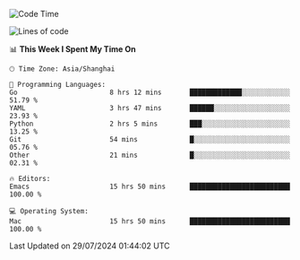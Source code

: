 <!--START_SECTION:waka-->
![Code Time](http://img.shields.io/badge/Code%20Time-2%2C099%20hrs%2028%20mins-blue)

![Lines of code](https://img.shields.io/badge/From%20Hello%20World%20I%27ve%20Written-308.0%20thousand%20lines%20of%20code-blue)

📊 **This Week I Spent My Time On** 

```text
🕑︎ Time Zone: Asia/Shanghai

💬 Programming Languages: 
Go                       8 hrs 12 mins       █████████████░░░░░░░░░░░░   51.79 % 
YAML                     3 hrs 47 mins       ██████░░░░░░░░░░░░░░░░░░░   23.93 % 
Python                   2 hrs 5 mins        ███░░░░░░░░░░░░░░░░░░░░░░   13.25 % 
Git                      54 mins             █░░░░░░░░░░░░░░░░░░░░░░░░   05.76 % 
Other                    21 mins             █░░░░░░░░░░░░░░░░░░░░░░░░   02.31 % 

🔥 Editors: 
Emacs                    15 hrs 50 mins      █████████████████████████   100.00 % 

💻 Operating System: 
Mac                      15 hrs 50 mins      █████████████████████████   100.00 % 
```


 Last Updated on 29/07/2024 01:44:02 UTC
<!--END_SECTION:waka-->
